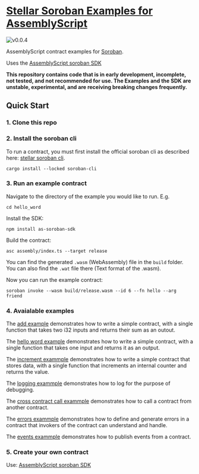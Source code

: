 # [Stellar Soroban Examples for AssemblyScript](https://github.com/Soneso/as-soroban-examples)

![v0.0.4](https://img.shields.io/badge/v0.0.4-yellow.svg)

AssemblyScript contract examples for [Soroban](https://soroban.stellar.org).

Uses the [AssemblyScript soroban SDK](https://github.com/Soneso/as-soroban-sdk)

**This repository contains code that is in early development, incomplete, not tested, and not recommended for use. The Examples and the SDK are unstable, experimental, and are receiving breaking changes frequently.**

## Quick Start

### 1. Clone this repo
### 2. Install the soroban cli

To run a contract, you must first install the official soroban cli as described here: [stellar soroban cli](https://github.com/stellar/soroban-cli).

```shell
cargo install --locked soroban-cli
```

### 3. Run an example contract

Navigate to the directory of the example you would like to run. E.g.

```shell
cd hello_word
```

Install the SDK:

```shell
npm install as-soroban-sdk

```

Build the contract:
```shell
asc assembly/index.ts --target release
```

You can find the generated ```.wasm``` (WebAssembly) file in the ```build``` folder. You can also find the ```.wat``` file there (Text format of the .wasm).

Now you can run the example contract:

```shell
soroban invoke --wasm build/release.wasm --id 6 --fn hello --arg friend
```

### 4. Avaialable examples

The [add example](https://github.com/Soneso/as-soroban-examples/tree/main/add) demonstrates how to write a simple contract, with a single function that takes two i32 inputs and returns their sum as an outout.

The [hello word example](https://github.com/Soneso/as-soroban-examples/tree/main/hello_word) demonstrates how to write a simple contract, with a single function that takes one input and returns it as an output.

The [increment exammple](https://github.com/Soneso/as-soroban-examples/tree/main/increment) demonstrates how to write a simple contract that stores data, with a single function that increments an internal counter and returns the value.

The [logging exammple](https://github.com/Soneso/as-soroban-examples/tree/main/logging) demonstrates how to log for the purpose of debugging.

The [cross contract call exammple](https://github.com/Soneso/as-soroban-examples/tree/main/cross_contract) demonstrates how to call a contract from another contract.

The [errors exammple](https://github.com/Soneso/as-soroban-examples/tree/main/errors) demonstrates how to define and generate errors in a contract that invokers of the contract can understand and handle.

The [events exammple](https://github.com/Soneso/as-soroban-examples/tree/main/contract_events) demonstrates how to publish events from a contract.

### 5. Create your own contract

Use: [AssemblyScript soroban SDK](https://github.com/Soneso/as-soroban-sdk)
